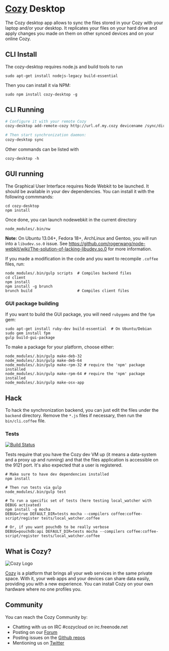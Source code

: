 # [Cozy](http://cozy.io) Desktop

The Cozy desktop app allows to sync the files stored in your Cozy with your laptop
and/or your desktop. It replicates your files on your hard drive and apply
changes you made on them on other synced devices and on your online Cozy.

## CLI Install

The cozy-desktop requires node.js and build tools to run

    sudo apt-get install nodejs-legacy build-essential

Then you can install it via NPM:

    sudo npm install cozy-desktop -g

## CLI Running

```bash
# Configure it with your remote Cozy
cozy-desktop add-remote-cozy http://url.of.my.cozy devicename /sync/directory

# Then start synchronization daemon:
cozy-desktop sync
```

Other commands can be listed with

    cozy-desktop -h


## GUI running

The Graphical User Interface requires Node Webkit to be launched. It should be
available in your dev dependencies. You can install it with the following
commmands:

    cd cozy-desktop
    npm install

Once done, you can launch nodewebkit in the current directory

    node_modules/.bin/nw

**Note:** On Ubuntu 13.04+, Fedora 18+, ArchLinux and Gentoo, you will run
into a `libudev.so.0` issue. See
https://github.com/rogerwang/node-webkit/wiki/The-solution-of-lacking-libudev.so.0
for more information.

If you made a modification in the code and you want to recompile `.coffee` files,
run:

    node_modules/.bin/gulp scripts  # Compiles backend files
    cd client
    npm install
    npm install -g brunch
    brunch build                    # Compiles client files


### GUI package building

If you want to build the GUI package, you will need `rubygems` and the `fpm`
gem:

    sudo apt-get install ruby-dev build-essential  # On Ubuntu/Debian
    sudo gem install fpm
    gulp build-gui-package

To make a package for your platform, choose either:

    node_modules/.bin/gulp make-deb-32
    node_modules/.bin/gulp make-deb-64
    node_modules/.bin/gulp make-rpm-32 # require the 'npm' package installed
    node_modules/.bin/gulp make-rpm-64 # require the 'npm' package installed
    node_modules/.bin/gulp make-osx-app


## Hack

To hack the synchronization backend, you can just edit the files under the
`backend` directory. Remove the `*.js` files if necessary, then run the
`bin/cli.coffee` file.

### Tests

[![Build
Status](https://travis-ci.org/cozy-labs/cozy-desktop.png?branch=master)](https://travis-ci.org/cozy-labs/cozy-desktop)

Tests require that you have the Cozy dev VM up (it means a data-system and a
proxy up and running) and that the files application is accessible on the 9121
port. It's also expected that a user is registered.

```
# Make sure to have dev dependencies installed
npm install

# Then run tests via gulp
node_modules/.bin/gulp test

# To run a specific set of tests (here testing local_watcher with DEBUG activated)
npm install -g mocha
DEBUG=true DEFAULT_DIR=tests mocha --compilers coffee:coffee-script/register tests/local_watcher.coffee

# Or, if you want pouchdb to be really verbose
DEBUG=pouchdb:api DEFAULT_DIR=tests mocha --compilers coffee:coffee-script/register tests/local_watcher.coffee
```

## What is Cozy?

![Cozy Logo](https://raw.github.com/cozy/cozy-setup/gh-pages/assets/images/happycloud.png)

[Cozy](http://cozy.io) is a platform that brings all your web services in the
same private space.  With it, your web apps and your devices can share data
easily, providing you
with a new experience. You can install Cozy on your own hardware where no one
profiles you.


## Community

You can reach the Cozy Community by:

* Chatting with us on IRC #cozycloud on irc.freenode.net
* Posting on our [Forum](https://forum.cozy.io)
* Posting issues on the [Github repos](https://github.com/cozy/)
* Mentioning us on [Twitter](http://twitter.com/mycozycloud)
